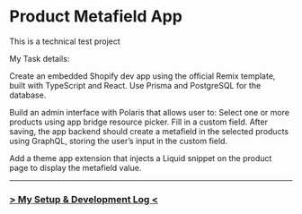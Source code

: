 # Product Metafield App

This is a technical test project

My Task details: 

Create an embedded Shopify dev app using the official Remix template, built with TypeScript and React. Use Prisma and PostgreSQL for the database. 

Build an admin interface with Polaris that allows user to: 
Select one or more products using app bridge resource picker. 
Fill in a custom field. 
After saving, the app backend should create a metafield in the selected products using GraphQL, storing the user’s input in the custom field. 

Add a theme app extension that injects a Liquid snippet on the product page to display the metafield value. 



---

### [> My Setup & Development Log <](./README/first.md)

